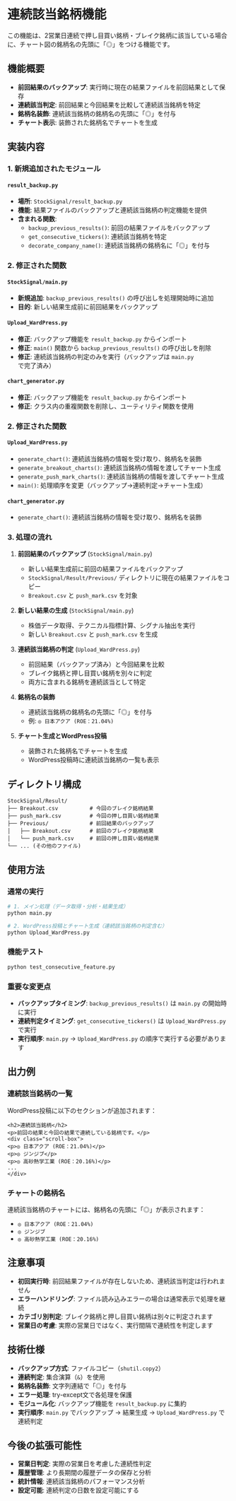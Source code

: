 # 連続該当銘柄機能

この機能は、2営業日連続で押し目買い銘柄・ブレイク銘柄に該当している場合に、チャート図の銘柄名の先頭に「◎」をつける機能です。

## 機能概要

- **前回結果のバックアップ**: 実行時に現在の結果ファイルを前回結果として保存
- **連続該当判定**: 前回結果と今回結果を比較して連続該当銘柄を特定
- **銘柄名装飾**: 連続該当銘柄の銘柄名の先頭に「◎」を付与
- **チャート表示**: 装飾された銘柄名でチャートを生成

## 実装内容

### 1. 新規追加されたモジュール

#### `result_backup.py`
- **場所**: `StockSignal/result_backup.py`
- **機能**: 結果ファイルのバックアップと連続該当銘柄の判定機能を提供
- **含まれる関数**:
  - `backup_previous_results()`: 前回の結果ファイルをバックアップ
  - `get_consecutive_tickers()`: 連続該当銘柄を特定
  - `decorate_company_name()`: 連続該当銘柄の銘柄名に「◎」を付与

### 2. 修正された関数

#### `StockSignal/main.py`
- **新規追加**: `backup_previous_results()` の呼び出しを処理開始時に追加
- **目的**: 新しい結果生成前に前回結果をバックアップ

#### `Upload_WardPress.py`
- **修正**: バックアップ機能を `result_backup.py` からインポート
- **修正**: `main()` 関数から `backup_previous_results()` の呼び出しを削除
- **修正**: 連続該当銘柄の判定のみを実行（バックアップは `main.py` で完了済み）

#### `chart_generator.py`
- **修正**: バックアップ機能を `result_backup.py` からインポート
- **修正**: クラス内の重複関数を削除し、ユーティリティ関数を使用

### 2. 修正された関数

#### `Upload_WardPress.py`
- `generate_chart()`: 連続該当銘柄の情報を受け取り、銘柄名を装飾
- `generate_breakout_charts()`: 連続該当銘柄の情報を渡してチャート生成
- `generate_push_mark_charts()`: 連続該当銘柄の情報を渡してチャート生成
- `main()`: 処理順序を変更（バックアップ→連続判定→チャート生成）

#### `chart_generator.py`
- `generate_chart()`: 連続該当銘柄の情報を受け取り、銘柄名を装飾

### 3. 処理の流れ

1. **前回結果のバックアップ** (`StockSignal/main.py`)
   - 新しい結果生成前に前回の結果ファイルをバックアップ
   - `StockSignal/Result/Previous/` ディレクトリに現在の結果ファイルをコピー
   - `Breakout.csv` と `push_mark.csv` を対象

2. **新しい結果の生成** (`StockSignal/main.py`)
   - 株価データ取得、テクニカル指標計算、シグナル抽出を実行
   - 新しい `Breakout.csv` と `push_mark.csv` を生成

3. **連続該当銘柄の判定** (`Upload_WardPress.py`)
   - 前回結果（バックアップ済み）と今回結果を比較
   - ブレイク銘柄と押し目買い銘柄を別々に判定
   - 両方に含まれる銘柄を連続該当として特定

4. **銘柄名の装飾**
   - 連続該当銘柄の銘柄名の先頭に「◎」を付与
   - 例: `◎ 日本アクア (ROE：21.04%)`

5. **チャート生成とWordPress投稿**
   - 装飾された銘柄名でチャートを生成
   - WordPress投稿時に連続該当銘柄の一覧も表示

## ディレクトリ構成

```
StockSignal/Result/
├── Breakout.csv          # 今回のブレイク銘柄結果
├── push_mark.csv         # 今回の押し目買い銘柄結果
├── Previous/             # 前回結果のバックアップ
│   ├── Breakout.csv      # 前回のブレイク銘柄結果
│   └── push_mark.csv     # 前回の押し目買い銘柄結果
└── ... (その他のファイル)
```

## 使用方法

### 通常の実行
```bash
# 1. メイン処理（データ取得・分析・結果生成）
python main.py

# 2. WordPress投稿とチャート生成（連続該当銘柄の判定含む）
python Upload_WardPress.py
```

### 機能テスト
```bash
python test_consecutive_feature.py
```

### 重要な変更点
- **バックアップタイミング**: `backup_previous_results()` は `main.py` の開始時に実行
- **連続判定タイミング**: `get_consecutive_tickers()` は `Upload_WardPress.py` で実行
- **実行順序**: `main.py` → `Upload_WardPress.py` の順序で実行する必要があります

## 出力例

### 連続該当銘柄の一覧
WordPress投稿に以下のセクションが追加されます：

```
<h2>連続該当銘柄</h2>
<p>前回の結果と今回の結果で連続している銘柄です。</p>
<div class="scroll-box">
<p>◎ 日本アクア (ROE：21.04%)</p>
<p>◎ ジンジブ</p>
<p>◎ 高砂熱学工業 (ROE：20.16%)</p>
...
</div>
```

### チャートの銘柄名
連続該当銘柄のチャートには、銘柄名の先頭に「◎」が表示されます：
- `◎ 日本アクア (ROE：21.04%)`
- `◎ ジンジブ`
- `◎ 高砂熱学工業 (ROE：20.16%)`

## 注意事項

- **初回実行時**: 前回結果ファイルが存在しないため、連続該当判定は行われません
- **エラーハンドリング**: ファイル読み込みエラーの場合は通常表示で処理を継続
- **カテゴリ別判定**: ブレイク銘柄と押し目買い銘柄は別々に判定されます
- **営業日の考慮**: 実際の営業日ではなく、実行間隔で連続性を判定します

## 技術仕様

- **バックアップ方式**: ファイルコピー（`shutil.copy2`）
- **連続判定**: 集合演算（`&`）を使用
- **銘柄名装飾**: 文字列連結で「◎」を付与
- **エラー処理**: try-except文で各処理を保護
- **モジュール化**: バックアップ機能を `result_backup.py` に集約
- **実行順序**: `main.py` でバックアップ → 結果生成 → `Upload_WardPress.py` で連続判定

## 今後の拡張可能性

- **営業日判定**: 実際の営業日を考慮した連続性判定
- **履歴管理**: より長期間の履歴データの保存と分析
- **統計情報**: 連続該当銘柄のパフォーマンス分析
- **設定可能**: 連続判定の日数を設定可能にする

